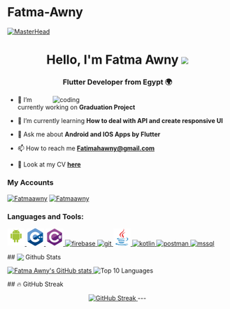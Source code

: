 # Fatma-Awny
[![MasterHead](https://archive.smashing.media/assets/344dbf88-fdf9-42bb-adb4-46f01eedd629/51c7e56c-068a-4da1-9382-761ce077c93b/flutter-sharing-image-large.png)](https://rishavchanda.io)
<h1 align="center">Hello, I'm Fatma Awny <img src="https://i.giphy.com/media/v1.Y2lkPTc5MGI3NjExdHI2cjczbTVocDc3aGxyODg0dWp3MmQwNHhrcWtpbHNuamdhOXgxbSZlcD12MV9pbnRlcm5hbF9naWZfYnlfaWQmY3Q9Zw/WOwiryOPA0G6jhKqB0/giphy.gif" width="60"></h1>
<h3 align="center">Flutter Developer from Egypt 🌍</h3>
<img align="right" alt="coding" width="400" src="https://media1.tenor.com/m/w3APLkMuTX0AAAAC/computer-work.gif">

- 🔭 I’m currently working on **Graduation Project**

- 🌱 I’m currently learning **How to deal with API and create responsive UI**

- 💬 Ask me about **Android and IOS Apps by Flutter**

- 📫 How to reach me **Fatimahawny@gmail.com**
- 📄 Look at my CV [**here**](https://drive.google.com/file/d/1cGk8q5O6qaiG0P7kvj3_YJCYssVRmQtP/view?usp=sharing)
<h3 align="left">My Accounts</h3>
<p align="left">
<a href="https://www.linkedin.com/in/fatmaawny/" target="blank"><img align="center" src="https://raw.githubusercontent.com/rahuldkjain/github-profile-readme-generator/master/src/images/icons/Social/linked-in-alt.svg" alt="Fatmaawny" height="30" width="40" /></a>
<a href="https://www.facebook.com/fatima.awny.5?mibextid=LQQJ4d" target="blank"><img align="center" src="https://raw.githubusercontent.com/rahuldkjain/github-profile-readme-generator/master/src/images/icons/Social/facebook.svg" alt="Fatmaawny" height="30" width="40" /></a>
</p>
<h3 align="left">Languages and Tools:</h3>

<p align="left"> 
  <a href="https://developer.android.com" target="_blank" rel="noreferrer"> <img src="https://raw.githubusercontent.com/devicons/devicon/master/icons/android/android-original-wordmark.svg" alt="android" width="40" height="40"/> </a> 
  <a href="https://www.w3schools.com/cpp/" target="_blank" rel="noreferrer"> <img src="https://raw.githubusercontent.com/devicons/devicon/master/icons/cplusplus/cplusplus-original.svg" alt="cplusplus" width="40" height="40"/> </a>
  <a href="https://www.w3schools.com/cs/" target="_blank" rel="noreferrer"> <img src="https://raw.githubusercontent.com/devicons/devicon/master/icons/csharp/csharp-original.svg" alt="csharp" width="40" height="40"/> </a>
  <a href="https://firebase.google.com/" target="_blank" rel="noreferrer"> <img src="https://www.vectorlogo.zone/logos/firebase/firebase-icon.svg" alt="firebase" width="40" height="40"/> </a> 
  <a href="https://git-scm.com/" target="_blank" rel="noreferrer"> <img src="https://www.vectorlogo.zone/logos/git-scm/git-scm-icon.svg" alt="git" width="40" height="40"/> </a>  
  <a href="https://www.java.com" target="_blank" rel="noreferrer"> <img src="https://raw.githubusercontent.com/devicons/devicon/master/icons/java/java-original.svg" alt="java" width="40" height="40"/> </a>
  <a href="https://kotlinlang.org" target="_blank" rel="noreferrer"> <img src="https://www.vectorlogo.zone/logos/kotlinlang/kotlinlang-icon.svg" alt="kotlin" width="40" height="40"/> </a>   
  <a href="https://postman.com" target="_blank" rel="noreferrer"> <img src="https://www.vectorlogo.zone/logos/getpostman/getpostman-icon.svg" alt="postman" width="40" height="40"/> </a> 
  <a href="https://www.microsoft.com/en-us/sql-server" target="_blank" rel="noreferrer"> <img src="https://www.svgrepo.com/show/303229/microsoft-sql-server-logo.svg" alt="mssql" width="40" height="40"/> </a></p>
## <img src="https://media1.giphy.com/media/v1.Y2lkPTc5MGI3NjExYzFhYzJkMmQ2MWQ3ZGY3MDhjZTE3MDI2Mzk3NzE1OWQyZTRlMmYwMCZjdD1z/iY8CRBdQXODJSCERIr/giphy.gif" width=5% valign="bottom"> Github Stats
<p align="left">
  <a href="https://github.com/anuraghazra/github-readme-stats">
    <img alt="Fatma Awny's GitHub stats" src="https://github-readme-stats.vercel.app/api?username=Fatmaawny&show_icons=true&count_private=true&locale=en&theme=transparent&layout=compact" height="230px"/>
  </a>
  <img src="https://github-readme-stats.vercel.app/api/top-langs?username=Fatmaawny&langs_count=10&show_icons=true&locale=en&theme=transparent&layout=compact" alt="Top 10 Languages" height="230px"/>
</p>
## 🔥 GitHub Streak
<p align="center">
    <a href="https://github.com/Fatmaawny">
        <img src="https://github-readme-streak-stats.herokuapp.com/?user=Fatmaawny&theme=transparent&hide_border=false" alt="GitHub Streak" />
    </a>
---

